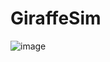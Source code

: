 # GiraffeSim
![image](https://github.com/meredithscott131/GiraffeSim/assets/123319516/269595fb-f2dc-4789-bf8e-e655358f72a8)

